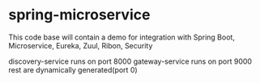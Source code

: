 # spring-microservice
 This code base will contain a demo for integration with Spring Boot, Microservice, Eureka, Zuul, Ribon, Security


discovery-service runs on port 8000
gateway-service runs on port 9000
rest are dynamically generated(port 0)